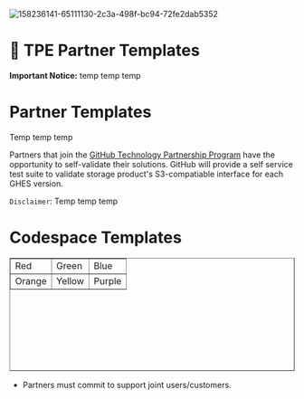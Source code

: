 ![158236141-65111130-2c3a-498f-bc94-72fe2dab5352](https://user-images.githubusercontent.com/54083068/158707540-7e08b789-475d-4a3f-800a-c0197412cf53.png)

# 🚨 TPE Partner Templates

**Important Notice:** temp temp temp 

# Partner Templates
Temp temp temp

Partners that join the [GitHub Technology Partnership Program](https://partner.github.com/technology-partners) have the opportunity to self-validate their solutions.
GitHub will provide a self service test suite to validate storage product's S3-compatiable interface for each GHES version.

`Disclaimer`: Temp temp temp 


# Codespace Templates 

<TABLE BORDER=1 HEIGHT=200>
<TR>
<TD>Red</TD>
<TD>Green</TD>
<TD>Blue</TD>
</TR>
<TR>
<TD>Orange</TD>
<TD>Yellow</TD>
<TD>Purple</TD>
</TR>
</TABLE>

- Partners must commit to support joint users/customers.
